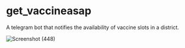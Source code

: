 # get_vaccineasap
A telegram bot that notifies the availability of vaccine slots in a district.

![Screenshot (448)](https://user-images.githubusercontent.com/65532996/126870663-6dd0507b-7b28-4ffe-9450-a56ec77fdec5.png)
